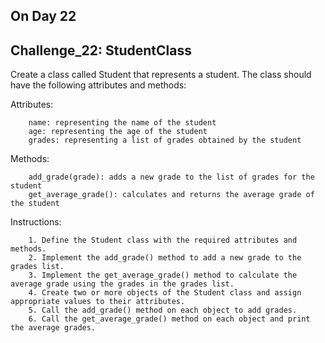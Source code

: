 ## On Day 22


## Challenge_22: StudentClass
Create a class called Student that represents a student. The class should have the following attributes and methods:

Attributes:

        name: representing the name of the student
        age: representing the age of the student
        grades: representing a list of grades obtained by the student

Methods:

        add_grade(grade): adds a new grade to the list of grades for the student
        get_average_grade(): calculates and returns the average grade of the student

Instructions:

        1. Define the Student class with the required attributes and methods.
        2. Implement the add_grade() method to add a new grade to the grades list.
        3. Implement the get_average_grade() method to calculate the average grade using the grades in the grades list.
        4. Create two or more objects of the Student class and assign appropriate values to their attributes.
        5. Call the add_grade() method on each object to add grades.
        6. Call the get_average_grade() method on each object and print the average grades.
        